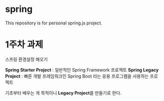 # spring
This repository is for personal spring.js project.

# 1주차 과제
스프링 환경설정 해오기

**Spring Starter Project** : 일반적인 Spring Framework 프로젝트
**Spring Legacy Project** : 빠른 개발 프레임워크인 Spring Boot 라는 응용 프로그램을 사용하는 프로젝트

기초부터 배우는 게 목적이니 **Legacy Project**를 만들기로 한다.



